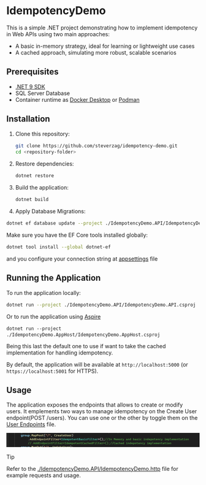 # IdempotencyDemo

This is a simple .NET project demonstrating how to implement idempotency in Web APIs using two main approaches:

   - A basic in-memory strategy, ideal for learning or lightweight use cases
   - A cached approach, simulating more robust, scalable scenarios

## Prerequisites

- [.NET 9 SDK](https://dotnet.microsoft.com/download/dotnet/9.0)
- SQL Server Database
- Container runtime as [Docker Desktop](https://www.docker.com/products/docker-desktop/) or [Podman](https://podman.io/)

## Installation
1. Clone this repository:
   ```sh
   git clone https://github.com/steverzag/idempotency-demo.git
   cd <repository-folder>
   ```
2. Restore dependencies:
   ```sh
   dotnet restore
   ```
3. Build the application:
   ```sh
   dotnet build
   ```
4. Apply Database Migrations:
  ```sh
  dotnet ef database update --project ./IdempotencyDemo.API/IdempotencyDemo.API.csproj
  ```
  Make sure you have the EF Core tools installed globally:
  ```sh
  dotnet tool install --global dotnet-ef
  ```
  and you configure your connection string at [appsettings](IdempotencyDemo.API/appsettings.json) file


## Running the Application
To run the application locally:
   ```sh
   dotnet run --project ./IdempotencyDemo.API/IdempotencyDemo.API.csproj
   ```

Or to run the application using [Aspire](https://learn.microsoft.com/en-us/dotnet/aspire/get-started/aspire-overview)
   ```
   dotnet run --project ./IdempotencyDemo.AppHost/IdempotencyDemo.AppHost.csproj
   ```

Being this last the default one to use if want to take the cached implementation for handling idempotency.

By default, the application will be available at `http://localhost:5000` (or `https://localhost:5001` for HTTPS).

## Usage
The application exposes the endpoints that allows to create or modify users. It emplements two ways to manage idempotency on the Create User endpoint(POST /users). You can use one or the other by toggle them on the [User Endpoints](IdempotencyDemo.API/UserEndpoints.cs) file.

![Toogle idempotency filters on create user endpoint](https://github.com/steverzag/docs-assets/blob/main/images/idempotency-demo-toggle-filters.png)

> [!TIP]
> Refer to the [./IdempotencyDemo.API/IdempotencyDemo.http](IdempotencyDemo.API/IdempotencyDemo.http) file for example requests and usage.
    